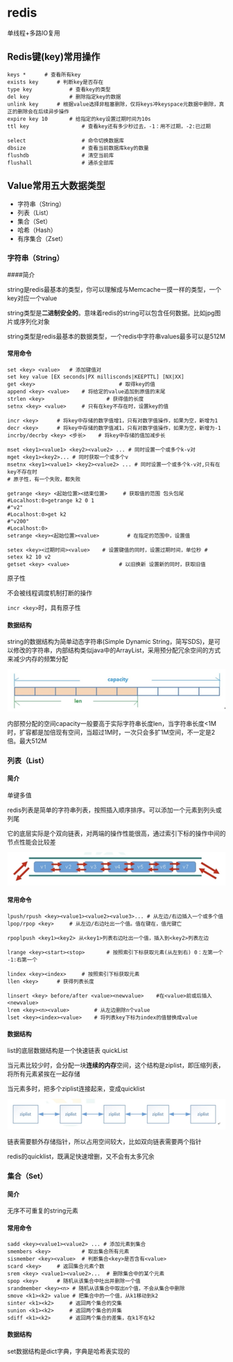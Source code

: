 # redis

单线程+多路IO复用



## Redis键(key)常用操作

```
keys *		# 查看所有key
exists key		# 判断key是否存在
type key			# 查看key的类型
del key				# 删除指定key的数据
unlink key 		# 根据value选择非租塞删除，仅将keys冲keyspace元数据中删除，真正的删除会在后续异步操作
expire key 10		# 给指定的key设置过期时间为10s
ttl key 				# 查看key还有多少秒过去，-1：用不过期，-2:已过期

select 					# 命令切换数据库
dbsize					# 查看当前数据库key的数量
flushdb					# 清空当前库
flushall				# 通杀全部库
```

## Value常用五大数据类型

* 字符串（String）
* 列表（List）
* 集合（Set）
* 哈希（Hash）
* 有序集合（Zset）

### 字符串（String）

####简介

string是redis最基本的类型，你可以理解成与Memcache一摸一样的类型，一个key对应一个value

string类型是**二进制安全的**。意味着redis的string可以包含任何数据。比如jpg图片或序列化对象

string类型是redis最基本的数据类型，一个redis中字符串values最多可以是512M

#### 常用命令

```
set <key> <value> 	# 添加键值对
set key value [EX seconds|PX millisconds|KEEPTTL] [NX|XX]
get <key>							# 取得key的值
append <key> <value>	# 将给定的value追加到原值的末尾
strlen <key>					# 获得值的长度
setnx <key> <value>		# 只有在key不存在时，设置key的值

incr <key>		# 将key中存储的数字值增1，只有对数字值操作，如果为空，新增为1
decr <key>		# 将key中存储的数字值减1，只有对数字值操作，如果为空，新增为-1
incrby/decrby <key> <步长>	# 将key中存储的值加减步长

mset <key1><value1> <key2><value2> ... # 同时设置一个或多个k-v对
mget <key1><key2>... # 同时获取一个或多个v
msetnx <key1><value1> <key2><value2> ... # 同时设置一个或多个k-v对,只有在key不存在时
# 原子性，有一个失败，都失败

getrange <key> <起始位置><结束位置>		# 获取值的范围 包头包尾
#Localhost:0>getrange k2 0 1
#"v2"
#Localhost:0>get k2
#"v200"
#Localhost:0>
setrange <key><起始位置><value>			# 在指定的范围中，设置值

setex <key><过期时间><value>	# 设置键值的同时，设置过期时间，单位秒 # setex k2 10 v2
getset <key> <value>				# 以旧换新 设置新的同时，获取旧值
```

原子性

不会被线程调度机制打断的操作

 `incr <key>`时，具有原子性

#### 数据结构

string的数据结构为简单动态字符串(Simple Dynamic String，简写SDS)，是可以修改的字符串，内部结构类似java中的ArrayList，采用预分配冗余空间的方式来减少内存的频繁分配

<img src="./images/1.jpg">

内部预分配的空间capacity一般要高于实际字符串长度len，当字符串长度<1M时，扩容都是加倍现有空间，当超过1M时，一次只会多扩1M空间，不一定是2倍。最大512M



### 列表（List）

#### 简介

单键多值

redis列表是简单的字符串列表，按照插入顺序排序。可以添加一个元素到列头或列尾

它的底层实际是个双向链表，对两端的操作性能很高，通过索引下标的操作中间的节点性能会比较差

<img src='./images/2.png'>

#### 常用命令

```
lpush/rpush <key><value1><value2><value3>... # 从左边/右边插入一个或多个值
lpop/rpop <key>		# 从左边/右边吐出一个值。值在键在，值光键亡

rpoplpush <key1><key2> 从<key1>列表右边吐出一个值，插入到<key2>列表左边

lrange <key><start><stop>		# 按照索引下标获取元素(从左到右) 0：左第一个 -1:右第一个

lindex <key><index>		# 按照索引下标获取元素
llen <key>		# 获得列表长度

linsert <key> before/after <value><newvalue>	#在<value>前或后插入<newvalue>
lrem <key><n><value> 		# 从左边删除n个value
lset <key><index><value> 	# 将列表key下标为index的值替换成value
```



#### 数据结构

list的底层数据结构是一个快速链表 quickList

当元素比较少时，会分配一块**连续的内存**空间，这个结构是ziplist，即压缩列表，将所有元素紧挨在一起存储

当元素多时，把多个ziplist连接起来，变成quicklist

<img src='./images/3.png'>

链表需要额外存储指针，所以占用空间较大，比如双向链表需要两个指针

redis的quicklist，既满足快速增删，又不会有太多冗余



### 集合（Set）

#### 简介

无序不可重复的string元素

#### 常用命令

```
sadd <key><value1><value2> ... # 添加元素到集合
smembers <key>			# 取出集合所有元素
sismember <key><value> 	# 判断集合<key>是否含有<value>
scard <key>		# 返回集合元素个数
srem <key> <value1><value2>...  # 删除集合中的某个元素
spop <key>		# 随机从该集合中吐出并删除一个值
srandmember <key><n> # 随机从该集合中取出n个值，不会从集合中删除
smove <k1><k2> value # 把集合中的一个值，从k1移动到k2
sinter <k1><k2> 	# 返回两个集合的交集
sunion <k1><k2> 	# 返回两个集合的并集
sdiff <k1><k2> 		# 返回两个集合的差集，在k1不在k2

```

#### 数据结构

set数据结构是dict字典，字典是哈希表实现的